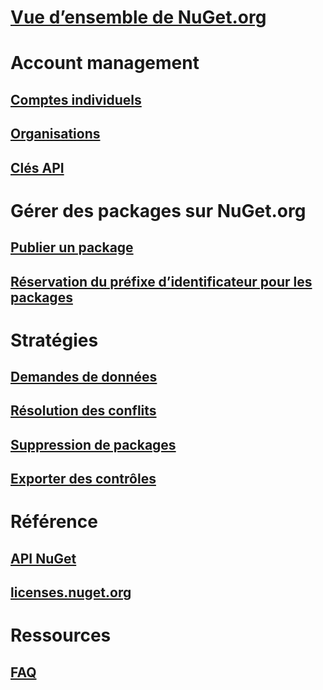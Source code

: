 # [Vue d’ensemble de NuGet.org](overview-nuget-org.md)
# Account management
## [Comptes individuels](individual-accounts.md)
## [Organisations](organizations-on-nuget-org.md)
## [Clés API](scoped-api-keys.md)
# Gérer des packages sur NuGet.org
## [Publier un package](publish-a-package.md)
## [Réservation du préfixe d’identificateur pour les packages](id-prefix-reservation.md)
# Stratégies
## [Demandes de données](policies/Data-requests.md)
## [Résolution des conflits](policies/dispute-resolution.md)
## [Suppression de packages](policies/deleting-packages.md)
## [Exporter des contrôles](policies/export-control.md)
# Référence
## [API NuGet](../api/overview.md)
## [licenses.nuget.org](licenses.nuget.org.md)
# Ressources
## [FAQ](nuget-org-faq.md)
